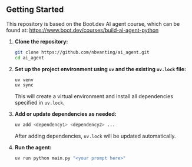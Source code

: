 ## Getting Started

This repository is based on the Boot.dev AI agent course, which can be found at: https://www.boot.dev/courses/build-ai-agent-python


1. **Clone the repository:**
    ```bash
    git clone https://github.com/nbvanting/ai_agent.git
    cd ai_agent
    ```

2. **Set up the project environment using `uv` and the existing `uv.lock` file:**
    ```bash
    uv venv
    uv sync
    ```

    This will create a virtual environment and install all dependencies specified in `uv.lock`.

3. **Add or update dependencies as needed:**
    ```bash
    uv add <dependency1> <dependency2> ...
    ```

    After adding dependencies, `uv.lock` will be updated automatically.

4. **Run the agent:**
    ```bash
    uv run python main.py "<your prompt here>"
    ```
